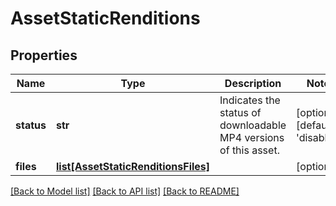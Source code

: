 # AssetStaticRenditions

## Properties
Name | Type | Description | Notes
------------ | ------------- | ------------- | -------------
**status** | **str** | Indicates the status of downloadable MP4 versions of this asset. | [optional] [default to 'disabled']
**files** | [**list[AssetStaticRenditionsFiles]**](AssetStaticRenditionsFiles.md) |  | [optional] 

[[Back to Model list]](../README.md#documentation-for-models) [[Back to API list]](../README.md#documentation-for-api-endpoints) [[Back to README]](../README.md)


